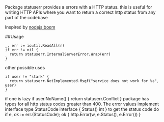 Package statuserr provides a errors with a HTTP status.
this is useful for writing HTTP APIs where you want to return a correct
http status from any part of the codebase

Inspired by [nodejs boom](https://github.com/hapijs/boom)

##Usage

    _, err := ioutil.ReadAll(r)
    if err != nil {
      return statuserr.InternalServerError.Wrap(err)
    }

other possible uses

    if user != "stark" {
      return statuserr.NotImplemented.Msgf("service does not work for %s", user)
    }

if one is lazy
    if user.NoName() {
      return statuserr.Conflict
    }
package has types for all http status codes greater than 400.
The error values implement interface
    type StatusCode interface {
      Status() int
    }
to get the status code do
    if e, ok := err.(StatusCode); ok {
      http.Error(w, e.Status(), e.Error())
    }
